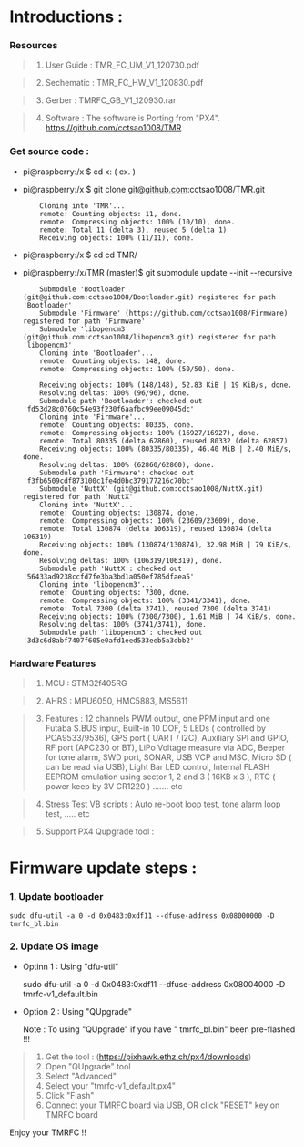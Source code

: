 Introductions :
===================================

### Resources

 > 1. User Guide :
           TMR_FC_UM_V1_120730.pdf

 > 2. Sechematic :
           TMR_FC_HW_V1_120830.pdf

 > 3. Gerber :
           TMRFC_GB_V1_120930.rar

 > 4. Software :
           The software is Porting from "PX4".
           https://github.com/cctsao1008/TMR
         
### Get source code :
    
 * pi@raspberry:/x $ cd x: ( ex. )
 * pi@raspberry:/x $ git clone git@github.com:cctsao1008/TMR.git
       
           Cloning into 'TMR'...
           remote: Counting objects: 11, done.
           remote: Compressing objects: 100% (10/10), done.
           remote: Total 11 (delta 3), reused 5 (delta 1)
           Receiving objects: 100% (11/11), done.

 * pi@raspberry:/x $ cd cd TMR/
 * pi@raspberry:/x/TMR (master)$ git submodule update --init --recursive
 
           Submodule 'Bootloader' (git@github.com:cctsao1008/Bootloader.git) registered for path 'Bootloader'
           Submodule 'Firmware' (https://github.com/cctsao1008/Firmware) registered for path 'Firmware'
           Submodule 'libopencm3' (git@github.com:cctsao1008/libopencm3.git) registered for path 'libopencm3'
           Cloning into 'Bootloader'...
           remote: Counting objects: 148, done.
           remote: Compressing objects: 100% (50/50), done.

           Receiving objects: 100% (148/148), 52.83 KiB | 19 KiB/s, done.
           Resolving deltas: 100% (96/96), done.
           Submodule path 'Bootloader': checked out 'fd53d28c0760c54e93f230f6aafbc99ee09045dc'
           Cloning into 'Firmware'...
           remote: Counting objects: 80335, done.
           remote: Compressing objects: 100% (16927/16927), done.
           remote: Total 80335 (delta 62860), reused 80332 (delta 62857)
           Receiving objects: 100% (80335/80335), 46.40 MiB | 2.40 MiB/s, done.
           Resolving deltas: 100% (62860/62860), done.
           Submodule path 'Firmware': checked out 'f3fb6509cdf873100c1fe4d0bc379177216c70bc'
           Submodule 'NuttX' (git@github.com:cctsao1008/NuttX.git) registered for path 'NuttX'
           Cloning into 'NuttX'...
           remote: Counting objects: 130874, done.
           remote: Compressing objects: 100% (23609/23609), done.
           remote: Total 130874 (delta 106319), reused 130874 (delta 106319)
           Receiving objects: 100% (130874/130874), 32.98 MiB | 79 KiB/s, done.
           Resolving deltas: 100% (106319/106319), done.
           Submodule path 'NuttX': checked out '56433ad9238ccfd7fe3ba3bd1a050ef785dfaea5'
           Cloning into 'libopencm3'...
           remote: Counting objects: 7300, done.
           remote: Compressing objects: 100% (3341/3341), done.
           remote: Total 7300 (delta 3741), reused 7300 (delta 3741)
           Receiving objects: 100% (7300/7300), 1.61 MiB | 74 KiB/s, done.
           Resolving deltas: 100% (3741/3741), done.
           Submodule path 'libopencm3': checked out '3d3c6d8abf7407f605e0afd1eed533eeb5a3dbb2'

### Hardware Features

 > 1. MCU : 
           STM32f405RG

 > 2. AHRS :
           MPU6050, HMC5883, MS5611

 > 3. Features :
           12 channels PWM output, one PPM input and one Futaba S.BUS input,
           Built-in 10 DOF, 5 LEDs ( controlled by PCA9533/9536), GPS port ( UART / I2C),
           Auxiliary SPI and  GPIO, RF port (APC230 or BT), LiPo Voltage measure via ADC,
           Beeper for tone alarm, SWD port, SONAR, USB VCP and MSC, Micro SD ( can be read via USB),
           Light Bar LED control, Internal FLASH EEPROM emulation using sector 1, 2 and 3 ( 16KB x 3 ),
           RTC ( power keep by 3V CR1220 )
           ....... etc

 > 4. Stress Test VB scripts :
           Auto re-boot loop test, tone alarm loop test, ..... etc

 > 5. Support PX4 Qupgrade tool :


Firmware update steps :
===================================

### 1. Update bootloader

    sudo dfu-util -a 0 -d 0x0483:0xdf11 --dfuse-address 0x08000000 -D tmrfc_bl.bin

### 2. Update OS image

  * Optinn 1 : Using "dfu-util"

    sudo dfu-util -a 0 -d 0x0483:0xdf11 --dfuse-address 0x08004000 -D tmrfc-v1_default.bin

  * Option 2 : Using "QUpgrade"

    Note :  To using "QUpgrade" if you have " tmrfc_bl.bin" been pre-flashed !!! 

  >  1. Get the tool :  (https://pixhawk.ethz.ch/px4/downloads)<br />
  >  2. Open "QUpgrade" tool
  >  3. Select "Advanced"
  >  4. Select your "tmrfc-v1_default.px4"
  >  5. Click "Flash"
  >  6. Connect your TMRFC board via USB, OR click "RESET" key on TMRFC board

Enjoy your TMRFC !!
